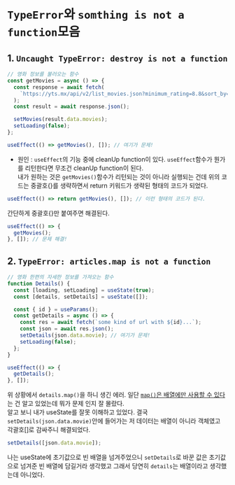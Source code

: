 # `TypeError`와 `somthing is not a function`모음

## 1. `Uncaught TypeError: destroy is not a function`

```javascript
// 영화 정보를 불러오는 함수
const getMovies = async () => {
  const response = await fetch(
    `https://yts.mx/api/v2/list_movies.json?minimum_rating=8.8&sort_by=year`
  );
  const result = await response.json();

  setMovies(result.data.movies);
  setLoading(false);
};

useEffect(() => getMovies(), []); // 여기가 문제!
```

- 원인 : `useEffect`의 기능 중에 cleanUp function이 있다. `useEffect`함수가 뭔가를 리턴한다면 무조건 cleanUp function이 된다.  
   내가 원하는 것은 `getMovies()`함수가 리턴되는 것이 아니라 실행되는 건데 위의 코드는 중괄호{}를 생략하면서 return 키워드가 생략된 형태의 코드가 되었다.

```javascript
useEffect(() => return getMovies(), []); // 이런 형태의 코드가 된다.
```

간단하게 중괄호{}만 붙여주면 해결된다.

```javascript
useEffect(() => {
  getMovies();
}, []); // 문제 해결!
```

## 2. `TypeError: articles.map is not a function`

```javascript
// 영화 한편의 자세한 정보를 가져오는 함수
function Details() {
  const [loading, setLoading] = useState(true);
  const [details, setDetails] = useState([]);

  const { id } = useParams();
  const getDetails = async () => {
    const res = await fetch(`some kind of url with ${id}...`);
    const json = await res.json();
    setDetails(json.data.movie); // 여기가 문제!
    setLoading(false);
  };
}

useEffect(() => {
  getDetails();
}, []);
```

위 상황에서 `details.map()`을 하니 생긴 에러. 일단 <u>`map()`은 배열에만 사용할 수 있다</u>는 건 알고 있었는데 뭐가 문제 인지 잘 몰랐다.  
알고 보니 내가 useState를 잘못 이해하고 있었다. 결국 `setDetails(json.data.movie)`안에 들어가는 저 데이터는 배열이 아니라 객체였고 각괄호[]로 감싸주니 해결되었다.

```javascript
setDetails([json.data.movie]);
```

나는 useState에 초기값으로 빈 배열을 넘겨주었으니 `setDetails`로 바꾼 값은 초기값으로 넘겨준 빈 배열에 담길거라 생각했고 그래서 당연히 `details`는 배열이라고 생각했는데 아니었다.
